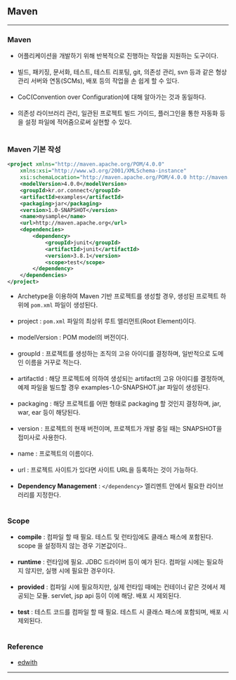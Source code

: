 Maven
-----

---

### Maven<br>

-	어플리케이션을 개발하기 위해 반복적으로 진행하는 작업을 지원하는 도구이다.<br><br>
-	빌드, 패키징, 문서화, 테스트, 테스트 리포팅, git, 의존성 관리, svn 등과 같은 형상 관리 서버와 연동(SCMs), 배포 등의 작업을 손 쉽게 할 수 있다.<br><br>
-	CoC(Convention over Configuration)에 대해 알아가는 것과 동일하다.<br><br>
-	의존성 라이브러리 관리, 일관된 프로젝트 빌드 가이드, 플러그인을 통한 자동화 등을 설정 파일에 적어줌으로써 실현할 수 있다.<br><br>

### Maven 기본 작성<br>

```xml
<project xmlns="http://maven.apache.org/POM/4.0.0"
    xmlns:xsi="http://www.w3.org/2001/XMLSchema-instance"
    xsi:schemaLocation="http://maven.apache.org/POM/4.0.0 http://maven.apache.org/maven-v4_0_0.xsd">
    <modelVersion>4.0.0</modelVersion>
    <groupId>kr.or.connect</groupId>
    <artifactId>examples</artifactId>
    <packaging>jar</packaging>
    <version>1.0-SNAPSHOT</version>
    <name>mysample</name>
    <url>http://maven.apache.org</url>
    <dependencies>
        <dependency>
            <groupId>junit</groupId>
            <artifactId>junit</artifactId>
            <version>3.8.1</version>
            <scope>test</scope>
        </dependency>
    </dependencies>
</project>
```

-	Archetype을 이용하여 Maven 기반 프로젝트를 생성할 경우, 생성된 프로젝트 하위에 `pom.xml` 파일이 생성된다.<br><br>
-	project : `pom.xml` 파일의 최상위 루트 엘리먼트(Root Element)이다.<br><br>
-	modelVersion : POM model의 버전이다. <br><br>
-	groupId : 프로젝트를 생성하는 조직의 고유 아이디를 결정하며, 일반적으로 도메인 이름을 거꾸로 적는다.<br><br>
-	artifactId : 해당 프로젝트에 의하여 생성되는 artifact의 고유 아이디를 결정하며, 예제 파일을 빌드할 경우 examples-1.0-SNAPSHOT.jar 파일이 생성된다.<br><br>
-	packaging : 해당 프로젝트를 어떤 형태로 packaging 할 것인지 결정하며, jar, war, ear 등이 해당된다.<br><br>
-	version : 프로젝트의 현재 버전이며, 프로젝트가 개발 중일 때는 SNAPSHOT을 접미사로 사용한다.<br><br>
-	name : 프로젝트의 이름이다.<br><br>
-	url : 프로젝트 사이트가 있다면 사이트 URL을 등록하는 것이 가능하다.<br><br>
-	**Dependency Management** : `</dependency>` 엘리멘트 안에서 필요한 라이브러리를 지정한다.<br><br>

### Scope<br>

-	**compile** : 컴파일 할 때 필요. 테스트 및 런타임에도 클래스 패스에 포함된다. scope 을 설정하지 않는 경우 기본값이다..<br><br>
-	**runtime** : 런타임에 필요. JDBC 드라이버 등이 예가 된다. 컴파일 시에는 필요하지 않지만, 실행 시에 필요한 경우이다.<br><br>
-	**provided** : 컴파일 시에 필요하지만, 실제 런타임 때에는 컨테이너 같은 것에서 제공되는 모듈. servlet, jsp api 등이 이에 해당. 배포 시 제외된다. <br><br>
-	**test** : 테스트 코드를 컴파일 할 때 필요. 테스트 시 클래스 패스에 포함되며, 배포 시 제외된다.<br><br>

### Reference<br>

-	[edwith](https://www.edwith.org/boostcourse-web/lecture/16724/)

---
